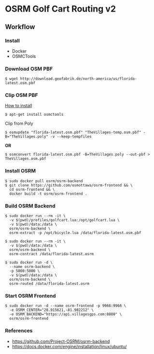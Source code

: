 # OSRM Golf Cart Routing v2

## Workflow

### Install

- Docker
- OSMCTools

### Download OSM PBF

```
$ wget http://download.geofabrik.de/north-america/us/florida-latest.osm.pbf
```

### Clip OSM PBF

[How to install](https://wiki.openstreetmap.org/wiki/Osmconvert)

```
$ apt-get install osmctools
```
Clip from Poly
```
$ osmupdate "florida-latest.osm.pbf" "TheVillages-temp.osm.pbf" -B="TheVillages.poly" -v --keep-tempfiles
```
**OR**
```
$ osmconvert florida-latest.osm.pbf -B=TheVillages.poly --out-pbf > TheVillages.osm.pbf
```

### Install OSRM

```
$ sudo docker pull osrm/osrm-backend
$ git clone https://github.com/osmottawa/osrm-frontend && \
  cd osrm-frontend && \
  docker build -t osrm/osrm-frontend .
```

### Build OSRM Backend

```
$ sudo docker run --rm -it \
  -v $(pwd)/profiles/golfcart.lua:/opt/golfcart.lua \
  -v $(pwd)/data:/data \
  osrm/osrm-backend \
  osrm-extract -p /opt/bicycle.lua /data/florida-latest.osm.pbf

$ sudo docker run --rm -it \
  -v $(pwd)/data:/data \
  osrm/osrm-backend \
  osrm-contract /data/florida-latest.osrm

$ sudo docker run -d \
  --name osrm-backend \
  -p 5000:5000 \
  -v $(pwd)/data:/data \
  osrm/osrm-backend \
  osrm-routed /data/florida-latest.osrm
```

### Start OSRM Frontend

```
$ sudo docker run -d --name osrm-frontend -p 9966:9966 \
  -e OSRM_CENTER="28.915621,-81.982212" \
  -e OSRM_BACKEND="https://api.villagesgps.com:8080" \
  osrm/osrm-frontend
```

### References

- https://github.com/Project-OSRM/osrm-backend
- https://docs.docker.com/engine/installation/linux/ubuntu/
